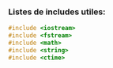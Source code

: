 ### Listes de includes utiles:
```cpp
#include <iostream>
#include <fstream>
#include <math>
#include <string>
#include <ctime>
```
